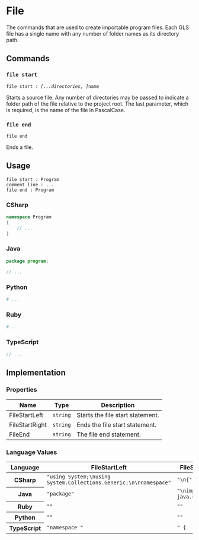 # File

The commands that are used to create importable program files.
Each GLS file has a single name with any number of folder names as its directory path.

## Commands

### `file start`

`file start : `*`[...directories, ]`*`name`

Starts a source file.
Any number of directories may be passed to indicate a folder path of the file relative to the project root.
The last parameter, which is required, is the name of the file in PascalCase.

### `file end`

`file end`

Ends a file.


## Usage

```
file start : Program
comment line : ...
file end : Program
```

### CSharp

```csharp
namespace Program
{
    // ...
}
```

### Java

```java
package program;

// ...
```

### Python

```python
# ...
```

### Ruby

```ruby
# ...
```

### TypeScript

```typescript
// ...
```

## Implementation

### Properties

<table>
    <thead>
        <th>Name</th>
        <th>Type</th>
        <th>Description</th>
    </thead>
    <tbody>
        <tr>
            <td>FileStartLeft</td>
            <td><code>string</code></td>
            <td>Starts the file start statement.</td>
        </tr>
        <tr>
            <td>FileStartRight</td>
            <td><code>string</code></td>
            <td>Ends the file start statement.</td>
        </tr>
        <tr>
            <td>FileEnd</td>
            <td><code>string</code></td>
            <td>The file end statement.</td>
        </tr>
    </tbody>
</table>

### Language Values

<table>
    <thead>
        <th>Language</th>
        <th>FileStartLeft</th>
        <th>FileStartRight</th>
        <th>FileEnd</th>
    </thead>
    <tbody>
        <tr>
            <th>CSharp</th>
            <td><code>"using System;\nusing System.Collections.Generic;\n\nnamespace"</code></td>
            <td><code>"\n{"</code></td>
            <td><code>"}"</code></td>
        </tr>
        <tr>
            <th>Java</th>
            <td><code>"package"</code></td>
            <td><code>"\nimport java.util.*;\n"</code></td>
            <td><code>""</code></td>
        </tr>
        <tr>
            <th>Ruby</th>
            <td><code>""</code></td>
            <td><code>""</code></td>
            <td><code>""</code></td>
        </tr>
        <tr>
            <th>Python</th>
            <td><code>""</code></td>
            <td><code>""</code></td>
            <td><code>""</code></td>
        </tr>
        <tr>
            <th>TypeScript</th>
            <td><code>"namespace "</code></td>
            <td><code>" {</code></td>
            <td><code>"}"</code></td>
        </tr>
    </tbody>
</table>
